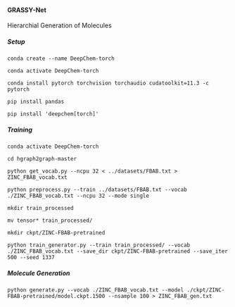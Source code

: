 #### GRASSY-Net

Hierarchial Generation of Molecules

##### Setup

`conda create --name DeepChem-torch`

`conda activate DeepChem-torch`

`conda install pytorch torchvision torchaudio cudatoolkit=11.3 -c pytorch`

`pip install pandas`

`pip install 'deepchem[torch]'`

##### Training

`conda activate DeepChem-torch`

`cd hgraph2graph-master`

`python get_vocab.py --ncpu 32 < ../datasets/FBAB.txt > ZINC_FBAB_vocab.txt`

`python preprocess.py --train ../datasets/FBAB.txt --vocab ./ZINC_FBAB_vocab.txt --ncpu 32 --mode single`

`mkdir train_processed`

`mv tensor* train_processed/`

`mkdir ckpt/ZINC-FBAB-pretrained`

`python train_generator.py --train train_processed/ --vocab ./ZINC_FBAB_vocab.txt --save_dir ckpt/ZINC-FBAB-pretrained --save_iter 500 --seed 1337`

##### Molecule Generation

`python generate.py --vocab ./ZINC_FBAB_vocab.txt --model ./ckpt/ZINC-FBAB-pretrained/model.ckpt.1500 --nsample 100 > ZINC_FBAB_gen.txt`